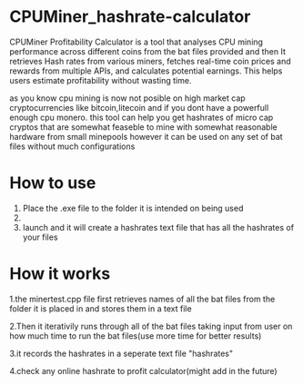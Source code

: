 # CPUMiner_hashrate-calculator
CPUMiner Profitability Calculator is a tool that analyses CPU mining performance across different coins from the bat files provided and then It retrieves Hash rates from various miners, fetches real-time coin prices and rewards from multiple APIs, and calculates potential earnings. This helps users estimate profitability without wasting time. 

as you know cpu mining is now not posible on high market cap cryptocurrencies like bitcoin,litecoin
and if you dont have a powerfull enough cpu monero. this tool can help you get hashrates of micro cap cryptos that are somewhat 
feaseble to mine with somewhat reasonable hardware from small minepools however it 
can be used on any set of bat files without much configurations



# How to use
1. Place the .exe file to the folder it is intended on being used
2. 
3. launch and it will create a hashrates text file that has all the hashrates of your files


# How it works
1.the minertest.cpp file first retrieves names of all the bat files from the folder it is placed in and stores them in a text file

2.Then it iterativily runs through all of the bat files taking input from user on how much time to run the bat files(use more time for better results)

3.it records the hashrates in a seperate text file "hashrates"
 
4.check any online hashrate to profit calculator(might add in the future) 







